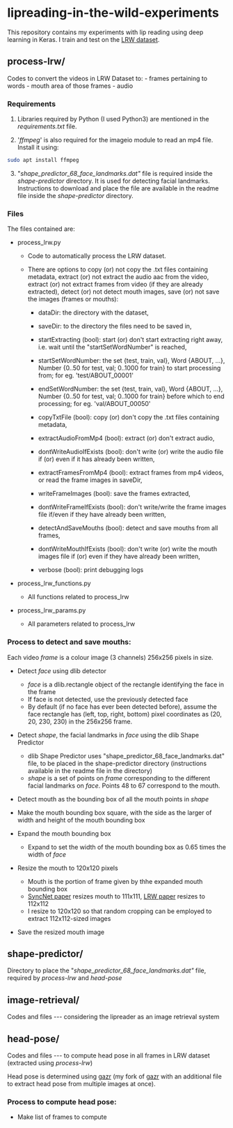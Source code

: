 # lipreading-in-the-wild-experiments

This repository contains my experiments with lip reading using deep learning in Keras. I train and test on the [LRW dataset](http://www.robots.ox.ac.uk/~vgg/data/lip_reading/).

## process-lrw/

Codes to convert the videos in LRW Dataset to:
    - frames pertaining to words
    - mouth area of those frames
    - audio 

### Requirements

1. Libraries required by Python (I used Python3) are mentioned in the _requirements.txt_ file.

2. '_ffmpeg_' is also required for the imageio module to read an mp4 file. Install it using:

```sh
sudo apt install ffmpeg
```

3. "_shape\_predictor\_68\_face\_landmarks.dat"_ file is required inside the _shape-predictor_ directory. It is used for detecting facial landmarks. Instructions to download and place the file are available in the readme file inside the _shape-predictor_ directory.

### Files

The files contained are:

- process_lrw.py

    - Code to automatically process the LRW dataset.

    - There are options to copy (or) not copy the .txt files containing metadata, extract (or) not extract the audio aac from the video, extract (or) not extract frames from video (if they are already extracted), detect (or) not detect mouth images, save (or) not save the images (frames or mouths):

        - dataDir: the directory with the dataset,

        - saveDir: to the directory the files need to be saved in,

        - startExtracting (bool): start (or) don't start extracting right away, i.e. wait until the "startSetWordNumber" is reached,

        - startSetWordNumber: the set {test, train, val}, Word {ABOUT, ...}, Number {0..50 for test, val; 0..1000 for train} to start processing from; for eg. 'test/ABOUT_00001'

        - endSetWordNumber: the set {test, train, val}, Word {ABOUT, ...}, Number {0..50 for test, val; 0..1000 for train} before which to end processing; for eg. 'val/ABOUT_00050'

        - copyTxtFile (bool): copy (or) don't copy the .txt files containing metadata,

        - extractAudioFromMp4 (bool): extract (or) don't extract audio,

        - dontWriteAudioIfExists (bool): don't write (or) write the audio file if (or) even if it has already been written,

        - extractFramesFromMp4 (bool): extract frames from mp4 videos, or read the frame images in saveDir,

        - writeFrameImages (bool): save the frames extracted,

        - dontWriteFrameIfExists (bool): don't write/write the frame images file if/even if they have already been written,

        - detectAndSaveMouths (bool): detect and save mouths from all frames,

        - dontWriteMouthIfExists (bool): don't write (or) write the mouth images file if (or) even if they have already been written,

        - verbose (bool): print debugging logs

- process_lrw_functions.py

    - All functions related to process_lrw

- process_lrw_params.py

    - All parameters related to process_lrw

### Process to detect and save mouths:

Each video _frame_ is a colour image (3 channels) 256x256 pixels in size.

- Detect _face_ using dlib detector
    - _face_ is a dlib.rectangle object of the rectangle identifying the face in the frame
    - If face is not detected, use the previously detected face
    - By default (if no face has ever been detected before), assume the face rectangle has (left, top, right, bottom) pixel coordinates as (20, 20, 230, 230) in the 256x256 frame.

- Detect _shape_, the facial landmarks in _face_ using the dlib Shape Predictor
    - dlib Shape Predictor uses "shape_predictor_68_face_landmarks.dat" file, to be placed in the shape-predictor directory (instructions available in the readme file in the directory)
    - _shape_ is a set of points on _frame_ corresponding to the different facial landmarks on _face_. Points 48 to 67 correspond to the mouth.

- Detect mouth as the bounding box of all the mouth points in _shape_

- Make the mouth bounding box square, with the side as the larger of width and height of the mouth bounding box

- Expand the mouth bounding box
    - Expand to set the width of the mouth bounding box as 0.65 times the width of _face_

- Resize the mouth to 120x120 pixels
    - Mouth is the portion of frame given by thhe expanded mouth bounding box   
    - [SyncNet paper](https://www.robots.ox.ac.uk/~vgg/publications/2016/Chung16a/chung16a.pdf) resizes mouth to 111x111, [LRW paper](https://www.robots.ox.ac.uk/~vgg/publications/2016/Chung16/chung16.pdf) resizes to 112x112
    - I resize to 120x120 so that random cropping can be employed to extract 112x112-sized images

- Save the resized mouth image

## shape-predictor/

Directory to place the "_shape\_predictor\_68\_face\_landmarks.dat"_ file, required by _process-lrw_ and _head-pose_

## image-retrieval/

Codes and files --- considering the lipreader as an image retrieval system

## head-pose/

Codes and files --- to compute head pose in all frames in LRW dataset (extracted using _process-lrw_)

Head pose is determined using [gazr](https://github.com/voletiv/gazr) (my fork of [gazr](https://github.com/severin-lemaignan/gazr) with an additional file to extract head pose from multiple images at once).

### Process to compute head pose:

- Make list of frames to compute 
